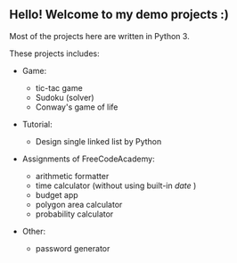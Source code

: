 ## Hello! Welcome to my demo projects :) 
Most of the projects here are written in Python 3.

These projects includes:
* Game: 
  * tic-tac game
  * Sudoku (solver)
  * Conway's game of life

* Tutorial:
  * Design single linked list by Python

* Assignments of FreeCodeAcademy: 
  * arithmetic formatter
  * time calculator (without using built-in *date* ) 
  * budget app
  * polygon area calculator
  * probability calculator

* Other: 
  * password generator
